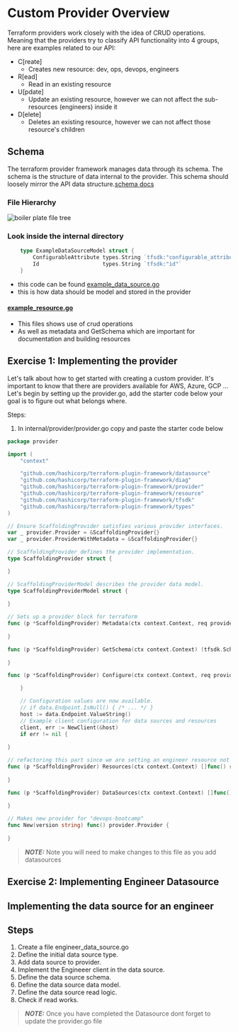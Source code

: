 # Custom Provider Overview

Terraform providers work closely with the idea of CRUD operations. Meaning that the providers
try to classify API functionality into 4 groups, here are examples related to our API:

- C[reate]
  - Creates new resource: dev, ops, devops, engineers
- R[ead]
  - Read in an existing resource
- U[pdate]
  - Update an existing resource, however we can not affect the sub-resources (engineers) inside it
- D[elete]
  - Deletes an existing resource, however we can not affect those resource's children

## Schema

The terraform provider framework manages data through its schema. The schema is the structure of data
internal to the provider. This schema should loosely mirror the API data structure.[schema docs](https://developer.hashicorp.com/terraform/plugin/sdkv2/schemas)

### File Hierarchy

![boiler plate file tree](file_tree.png)

### Look inside the internal directory

``` Go
    type ExampleDataSourceModel struct {
        ConfigurableAttribute types.String `tfsdk:"configurable_attribute"`
        Id                    types.String `tfsdk:"id"`
    }
```

- this code can be found [example_data_source.go](https://github.com/hashicorp/terraform-provider-scaffolding-framework/blob/95358ccbb8c897150c9cbe973c237448bdefcd4f/internal/provider/example_data_source.go)
- this is how data should be model and stored in the provider

#### [example_resource.go](https://github.com/hashicorp/terraform-provider-scaffolding-framework/blob/95358ccbb8c897150c9cbe973c237448bdefcd4f/internal/provider/example_resource.go)

- This files shows use of crud operations
- As well as metadata and GetSchema which are important for documentation and building resources


## Exercise 1: Implementing the provider

Let's talk about how to get started with creating a custom provider. It's important to know that there are providers available for AWS, Azure, GCP …
Let's begin by setting up the provider.go, add the starter code below your goal is to figure out what belongs where.

Steps:

1. In internal/provider/provider.go copy and paste the starter code below

```GO
package provider

import (
    "context"

    "github.com/hashicorp/terraform-plugin-framework/datasource"
    "github.com/hashicorp/terraform-plugin-framework/diag"
    "github.com/hashicorp/terraform-plugin-framework/provider"
    "github.com/hashicorp/terraform-plugin-framework/resource"
    "github.com/hashicorp/terraform-plugin-framework/tfsdk"
    "github.com/hashicorp/terraform-plugin-framework/types"
)

// Ensure ScaffoldingProvider satisfies various provider interfaces.
var _ provider.Provider = &ScaffoldingProvider{}
var _ provider.ProviderWithMetadata = &ScaffoldingProvider{}

// ScaffoldingProvider defines the provider implementation.
type ScaffoldingProvider struct {

}

// ScaffoldingProviderModel describes the provider data model.
type ScaffoldingProviderModel struct {
    
}

// Sets up a provider block for terraform
func (p *ScaffoldingProvider) Metadata(ctx context.Context, req provider.MetadataRequest, resp *provider.MetadataResponse) {
    
}

func (p *ScaffoldingProvider) GetSchema(ctx context.Context) (tfsdk.Schema, diag.Diagnostics){
  
}

func (p *ScaffoldingProvider) Configure(ctx context.Context, req provider.ConfigureRequest, resp *provider.ConfigureResponse){

    }

    // Configuration values are now available.
    // if data.Endpoint.IsNull() { /* ... */ }
    host := data.Endpoint.ValueString()
    // Example client configuration for data sources and resources
    client, err := NewClient(&host)
    if err != nil {
       
}

// refactoring this part since we are setting an engineer resource not example resource
func (p *ScaffoldingProvider) Resources(ctx context.Context) []func() resource.Resource {
   
}

func (p *ScaffoldingProvider) DataSources(ctx context.Context) []func() datasource.DataSource {
    
}

// Makes new provider for "devops-bootcamp"
func New(version string) func() provider.Provider {
    
}

```

> **_NOTE:_**  Note you will need to make changes to this file as you add datasources

## Exercise 2: Implementing Engineer Datasource

## Implementing the data source for an engineer

## Steps

1. Create a file engineer_data_source.go
2. Define the initial data source type.
3. Add data source to provider.
4. Implement the Engineeer client in the data source.
5. Define the data source schema.
6. Define the data source data model.
7. Define the data source read logic.
8. Check if read works.

> **_NOTE:_** Once you have completed the Datasource dont forget to update the provider.go file
